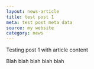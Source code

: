 ```yaml
---
layout: news-article
title: test post 1
meta: test post meta data
source: my website
category: news
---
```


Testing post 1 with article content 

Blah blah blah blah blah 